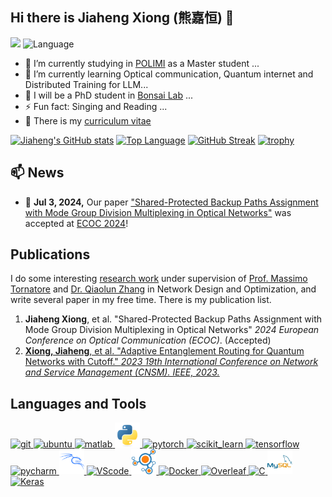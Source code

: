 ## Hi there is Jiaheng Xiong (熊嘉恒) 👋
![](https://komarev.com/ghpvc/?username=jiahengxiong&color=red) ![Language](https://img.shields.io/badge/language-python-blue)
<!--
**jiahengxiong/jiahengxiong** is a ✨ _special_ ✨ repository because its `README.md` (this file) appears on your GitHub profile.

Here are some ideas to get you started:

- 🔭 I’m currently working on ...
- 🌱 I’m currently learning ...
- 👯 I’m looking to collaborate on ...
- 🤔 I’m looking for help with ...
- 💬 Ask me about ...
- 📫 How to reach me: ...
- 😄 Pronouns: ...
- ⚡ Fun fact: ...
![ChatGPT](https://img.shields.io/badge/chatGPT-74aa9c?style=for-the-badge&logo=openai&logoColor=one_dark)
-->
- 🔭 I’m currently studying in [POLIMI](https://www.polimi.it/) as a Master student ...
- 🌱 I’m currently learning Optical communication, Quantum internet and Distributed Training for LLM...
- 👯 I will be a PhD student in [Bonsai Lab](https://www.bonsai.deib.polimi.it/) ...
- ⚡ Fun fact: Singing and Reading ...
- 📄 There is my [curriculum vitae](https://github.com/jiahengxiong/jiahengxiong/blob/main/CV_Jiaheng%20Xiong.pdf)

[![Jiaheng's GitHub stats](https://github-readme-stats.vercel.app/api/?username=jiahengxiong&count_private=true&theme=one_dark_pro&bg_color=00000000&show_icons=true&layout=compact&hide=issues,prs)](https://github.com/anuraghazra/github-readme-stats)
[![Top Language](https://github-readme-stats.vercel.app/api/top-langs/?username=jiahengxiong&count_private=true&theme=one_dark_pro&bg_color=00000000&show_icons=true&layout=compact&hide=javascript,css)](https://github.com/anuraghazra/github-readme-stats)
[![GitHub Streak](https://streak-stats.demolab.com?user=jiahengxiong&theme=onedark&hide_border=true&card_width=438&card_height=220)](https://git.io/streak-stats)
[![trophy](https://github-profile-trophy.vercel.app/?username=jiahengxiong&theme=onedark&no-frame=true&row=2&column=3&rank=SSS,SS,S,AAA,AA,A,B,C)](https://github.com/ryo-ma/github-profile-trophy)

## :mailbox: News 
* :newspaper: **Jul 3, 2024,** Our paper ["Shared-Protected Backup Paths Assignment with Mode Group Division Multiplexing in Optical Networks"](https://arxiv.org/pdf/2407.02404) was accepted at [ECOC 2024](https://www.ecoc2024.org/)!

## Publications
I do some interesting [research work](https://scholar.google.com/citations?hl=zh-CN&user=33E79Q0AAAAJ) under supervision of [Prof. Massimo Tornatore](https://tornatore.faculty.polimi.it/) and [Dr. Qiaolun Zhang](https://qiaolunzhang.github.io/) in Network Design and Optimization, and write several paper in my free time. There is my publication list.

1. **Jiaheng Xiong**, et al. "Shared-Protected Backup Paths Assignment with Mode Group Division Multiplexing in Optical Networks" _2024 European Conference on Optical Communication (ECOC)_. (Accepted)
2. [**Xiong, Jiaheng**, et al. "Adaptive Entanglement Routing for Quantum Networks with Cutoff." _2023 19th International Conference on Network and Service Management (CNSM). IEEE, 2023._](https://ieeexplore.ieee.org/abstract/document/10327909)



## Languages and Tools
<p align="left"> 
  <a href="https://git-scm.com/" target="_blank" rel="noreferrer"> <img src="https://www.vectorlogo.zone/logos/git-scm/git-scm-icon.svg" alt="git" width="40" height="40"/> </a> 
  <a href="https://ubuntu.com/" target="_blank" rel="noreferrer"> <img src="https://github.com/gilbarbara/logos/blob/main/logos/ubuntu.svg" alt="ubuntu" width="40" height="40"/> </a> 
  <a href="https://www.mathworks.com/" target="_blank" rel="noreferrer"> <img src="https://upload.wikimedia.org/wikipedia/commons/2/21/Matlab_Logo.png" alt="matlab" width="40" height="40"/> </a> 
  <a href="https://www.python.org" target="_blank" rel="noreferrer"> <img src="https://raw.githubusercontent.com/devicons/devicon/master/icons/python/python-original.svg" alt="python" width="40" height="40"/> </a> 
  <a href="https://pytorch.org/" target="_blank" rel="noreferrer"> <img src="https://www.vectorlogo.zone/logos/pytorch/pytorch-icon.svg" alt="pytorch" width="40" height="40"/> </a> 
  <a href="https://scikit-learn.org/" target="_blank" rel="noreferrer"> <img src="https://upload.wikimedia.org/wikipedia/commons/0/05/Scikit_learn_logo_small.svg" alt="scikit_learn" width="40" height="40"/> </a> 
  <a href="https://www.tensorflow.org" target="_blank" rel="noreferrer"> <img src="https://www.vectorlogo.zone/logos/tensorflow/tensorflow-icon.svg" alt="tensorflow" width="40" height="40"/> </a> 
  <a href="https://www.jetbrains.com/pycharm/" target="_blank" rel="noreferrer"> <img src="https://vectorwiki.com/images/t5NLV__pycharm.svg" alt="pycharm" width="40" height="40"/> </a> 
  <a href="https://www.kali.org/" target="_blank" rel="noreferrer"> <img src="https://github.com/canaleal/devicon/blob/new-icon-kali-linux/icons/kalilinux/kalilinux-original-wordmark.svg" alt="kali" width="40" height="40"/> </a> 
  <a href="https://code.visualstudio.com/" target="_blank" rel="noreferrer"> <img src="https://upload.wikimedia.org/wikipedia/commons/9/9a/Visual_Studio_Code_1.35_icon.svg" alt="VScode" width="40" height="40"/> </a> 
  <a href="https://networkx.org/" target="_blank" rel="noreferrer"> <img src="https://github.com/devicons/devicon/blob/master/icons/networkx/networkx-original.svg" alt="Networkx" width="40" height="40"/> </a> 
  <a href="https://www.docker.com/" target="_blank" rel="noreferrer"> <img src="https://cdn.svgporn.com/logos/docker-icon.svg" alt="Docker" width="40" height="40"/> </a> 
  <a href="https://www.overleaf.com/" target="_blank" rel="noreferrer"> <img src="https://upload.wikimedia.org/wikipedia/commons/thumb/2/2a/Overleaf_Logo.svg/900px-Overleaf_Logo.svg.png?20230114191046" alt="Overleaf" width="40" height="40"/> </a> 
  <a href="https://www.iso.org/standard/74528.html" target="_blank" rel="noreferrer"> <img src="https://upload.wikimedia.org/wikipedia/commons/thumb/1/18/C_Programming_Language.svg/570px-C_Programming_Language.svg.png?20201031132917" alt="C" width="40" height="40"/> </a> 
  <a href="https://www.mysql.com/" target="_blank" rel="noreferrer"> <img src="https://raw.githubusercontent.com/devicons/devicon/master/icons/mysql/mysql-original-wordmark.svg" alt="mysql" width="40" height="40"/> </a>
  <a href="https://keras.io/" target="_blank" rel="noreferrer"> <img src="https://cdn.jsdelivr.net/gh/devicons/devicon@latest/icons/keras/keras-original-wordmark.svg" alt="Keras" width="40" height="40"/> </a>
</p>
